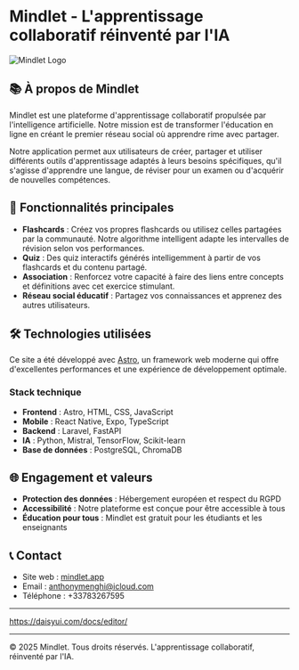 # Mindlet - L'apprentissage collaboratif réinventé par l'IA

![Mindlet Logo](https://mindlet.app/logo.png)

## 📚 À propos de Mindlet

Mindlet est une plateforme d'apprentissage collaboratif propulsée par l'intelligence artificielle. Notre mission est de transformer l'éducation en ligne en créant le premier réseau social où apprendre rime avec partager.

Notre application permet aux utilisateurs de créer, partager et utiliser différents outils d'apprentissage adaptés à leurs besoins spécifiques, qu'il s'agisse d'apprendre une langue, de réviser pour un examen ou d'acquérir de nouvelles compétences.

## 🚀 Fonctionnalités principales

- **Flashcards** : Créez vos propres flashcards ou utilisez celles partagées par la communauté. Notre algorithme intelligent adapte les intervalles de révision selon vos performances.
- **Quiz** : Des quiz interactifs générés intelligemment à partir de vos flashcards et du contenu partagé.
- **Association** : Renforcez votre capacité à faire des liens entre concepts et définitions avec cet exercice stimulant.
- **Réseau social éducatif** : Partagez vos connaissances et apprenez des autres utilisateurs.

## 🛠️ Technologies utilisées

Ce site a été développé avec [Astro](https://astro.build/), un framework web moderne qui offre d'excellentes performances et une expérience de développement optimale.

### Stack technique

- **Frontend** : Astro, HTML, CSS, JavaScript
- **Mobile** : React Native, Expo, TypeScript
- **Backend** : Laravel, FastAPI
- **IA** : Python, Mistral, TensorFlow, Scikit-learn
- **Base de données** : PostgreSQL, ChromaDB

## 🌐 Engagement et valeurs

- **Protection des données** : Hébergement européen et respect du RGPD
- **Accessibilité** : Notre plateforme est conçue pour être accessible à tous
- **Éducation pour tous** : Mindlet est gratuit pour les étudiants et les enseignants

## 📞 Contact

- Site web : [mindlet.app](https://mindlet.app)
- Email : anthonymenghi@icloud.com
- Téléphone : +33783267595

---

https://daisyui.com/docs/editor/

---
© 2025 Mindlet. Tous droits réservés.
L'apprentissage collaboratif, réinventé par l'IA.
